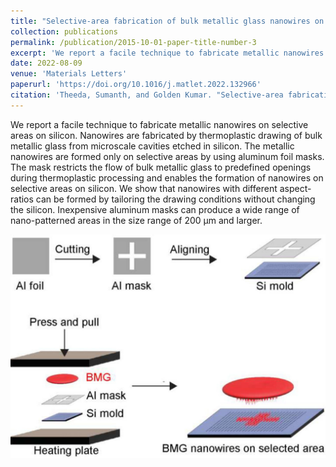 ```yaml
---
title: "Selective-area fabrication of bulk metallic glass nanowires on silicon"
collection: publications
permalink: /publication/2015-10-01-paper-title-number-3
excerpt: 'We report a facile technique to fabricate metallic nanowires on selective areas on silicon. Nanowires are fabricated by thermoplastic drawing of bulk metallic glass from microscale cavities etched in silicon. The metallic nanowires are formed only on selective areas by using aluminum foil masks. The mask restricts the flow of bulk metallic glass to predefined openings during thermoplastic processing and enables the formation of nanowires on selective areas on silicon. We show that nanowires with different aspect-ratios can be formed by tailoring the drawing conditions without changing the silicon. Inexpensive aluminum masks can produce a wide range of nano-patterned areas in the size range of 200 µm and larger.'
date: 2022-08-09
venue: 'Materials Letters'
paperurl: 'https://doi.org/10.1016/j.matlet.2022.132966'
citation: 'Theeda, Sumanth, and Golden Kumar. "Selective-area fabrication of bulk metallic glass nanowires on silicon." Materials Letters 326 (2022): 132966.'
---
```

We report a facile technique to fabricate metallic nanowires on selective areas on silicon. Nanowires are fabricated by thermoplastic drawing of bulk metallic glass from microscale cavities etched in silicon. The metallic nanowires are formed only on selective areas by using aluminum foil masks. The mask restricts the flow of bulk metallic glass to predefined openings during thermoplastic processing and enables the formation of nanowires on selective areas on silicon. We show that nanowires with different aspect-ratios can be formed by tailoring the drawing conditions without changing the silicon. Inexpensive aluminum masks can produce a wide range of nano-patterned areas in the size range of 200 µm and larger.

![Selective area fabrication of metallic glasses](/images/selective.png)
